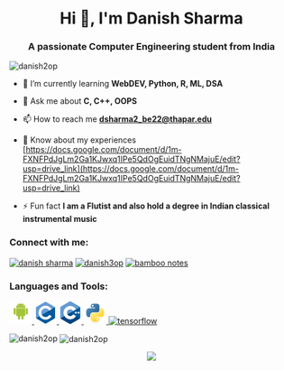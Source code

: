<h1 align="center">Hi 👋, I'm Danish Sharma</h1>
<h3 align="center">A passionate Computer Engineering student from India</h3>

<p align="left"> <img src="https://komarev.com/ghpvc/?username=danish2op&label=Profile%20views&color=0e75b6&style=flat" alt="danish2op" /> </p>

- 🌱 I’m currently learning **WebDEV, Python, R, ML, DSA**

- 💬 Ask me about **C, C++, OOPS**

- 📫 How to reach me **dsharma2_be22@thapar.edu**

- 📄 Know about my experiences [https://docs.google.com/document/d/1m-FXNFPdJgLm2Ga1KJwxq1IPe5QdOgEuidTNgNMajuE/edit?usp=drive_link](https://docs.google.com/document/d/1m-FXNFPdJgLm2Ga1KJwxq1IPe5QdOgEuidTNgNMajuE/edit?usp=drive_link)

- ⚡ Fun fact **I am a Flutist and also hold a degree in Indian classical instrumental music**

<h3 align="left">Connect with me:</h3>
<p align="left">
<a href="https://linkedin.com/in/danish sharma" target="blank"><img align="center" src="https://raw.githubusercontent.com/rahuldkjain/github-profile-readme-generator/master/src/images/icons/Social/linked-in-alt.svg" alt="danish sharma" height="30" width="40" /></a>
<a href="https://instagram.com/danish3op" target="blank"><img align="center" src="https://raw.githubusercontent.com/rahuldkjain/github-profile-readme-generator/master/src/images/icons/Social/instagram.svg" alt="danish3op" height="30" width="40" /></a>
<a href="https://www.youtube.com/c/bamboo notes" target="blank"><img align="center" src="https://raw.githubusercontent.com/rahuldkjain/github-profile-readme-generator/master/src/images/icons/Social/youtube.svg" alt="bamboo notes" height="30" width="40" /></a>
</p>

<h3 align="left">Languages and Tools:</h3>
<p align="left"> <a href="https://developer.android.com" target="_blank" rel="noreferrer"> <img src="https://raw.githubusercontent.com/devicons/devicon/master/icons/android/android-original-wordmark.svg" alt="android" width="40" height="40"/> </a> <a href="https://www.cprogramming.com/" target="_blank" rel="noreferrer"> <img src="https://raw.githubusercontent.com/devicons/devicon/master/icons/c/c-original.svg" alt="c" width="40" height="40"/> </a> <a href="https://www.w3schools.com/cpp/" target="_blank" rel="noreferrer"> <img src="https://raw.githubusercontent.com/devicons/devicon/master/icons/cplusplus/cplusplus-original.svg" alt="cplusplus" width="40" height="40"/> </a> <a href="https://www.python.org" target="_blank" rel="noreferrer"> <img src="https://raw.githubusercontent.com/devicons/devicon/master/icons/python/python-original.svg" alt="python" width="40" height="40"/> </a> <a href="https://www.tensorflow.org" target="_blank" rel="noreferrer"> <img src="https://www.vectorlogo.zone/logos/tensorflow/tensorflow-icon.svg" alt="tensorflow" width="40" height="40"/> </a> </p>

<p><img align="left" src="https://github-readme-stats.vercel.app/api/top-langs?username=danish2op&show_icons=true&locale=en&layout=compact" alt="danish2op" /></p>

<p>&nbsp;<img align="center" src="https://github-readme-stats.vercel.app/api?username=danish2op&show_icons=true&locale=en" alt="danish2op" /></p>
<div align="center">
    <a href="https://github.com/HoneyTyagii">
      <img src="https://user-images.githubusercontent.com/19292210/199123129-b9c2437d-4e6d-4f1c-a7ea-d9a91babb41d.gif">
    </a>
</div>
